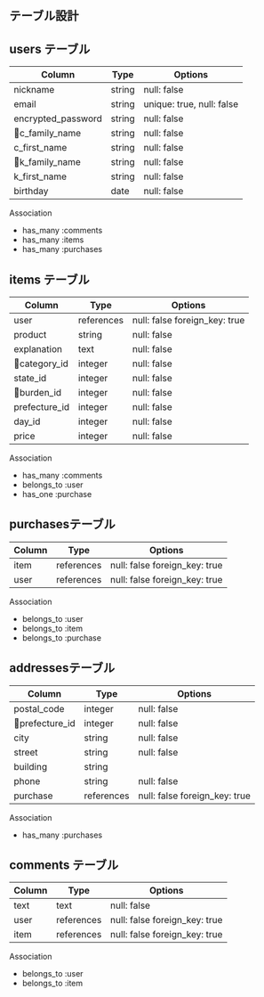 ## テーブル設計

## users テーブル

| Column             | Type   | Options                        |
| ------------------ | ------ | ------------------------------ |
| nickname           | string | null: false                    |ニックネーム
| email              | string | unique: true, null: false      |メールアドレス
| encrypted_password | string | null: false                    |パスワード
| c_family_name      | string | null: false                    |姓
| c_first_name       | string | null: false                    |名
| k_family_name      | string | null: false                    |セイ
| k_first_name       | string | null: false                    |メイ
| birthday           | date   | null: false                    |生年月日(プルダウン)

Association
- has_many :comments
- has_many :items
- has_many :purchases

## items テーブル

| Column              | Type       | Options                      |
| ------------------- | ---------- | ---------------------------- |
| user                | references | null: false foreign_key: true|ユーザー
| product             | string     | null: false                  |商品名
| explanation         | text       | null: false                  |説明
| category_id         | integer    | null: false                  |カテゴリ(プルダウン)
| state_id            | integer    | null: false                  |状態(プルダウン)
| burden_id           | integer    | null: false                  |負担金額(プルダウン)
| prefecture_id       | integer    | null: false                  |発送地域(プルダウン)
| day_id              | integer    | null: false                  |発送日数(プルダウン)
| price               | integer    | null: false                  |値段

Association
- has_many   :comments
- belongs_to :user
- has_one  :purchase


##  purchasesテーブル

| Column              | Type   | Options     |
| ------------------- | ---------- | ----------- |
| item                | references | null: false foreign_key: true|商品
| user                | references | null: false foreign_key: true|ユーザー

Association
- belongs_to :user
- belongs_to :item
- belongs_to :purchase


## addressesテーブル

| Column              | Type   | Options     |
| ------------------- | ---------- | ----------- |
| postal_code         | integer    | null: false                  |郵便番号
| prefecture_id       | integer    | null: false                  |都道府県(プルダウン)
| city                | string     | null: false                  |市町村
| street              | string     | null: false                  |番地
| building            | string     |                              |建物
| phone               | string     | null: false                  |電話番号
| purchase            |references  | null: false foreign_key: true|購入履歴

Association
- has_many :purchases



## comments テーブル

| Column    | Type       | Options                      |
| ------    | ---------- | ---------------------------- |
| text      | text       | null: false                  |コメント
| user      | references | null: false foreign_key: true|ユーザー
| item      | references | null: false foreign_key: true|商品

Association

- belongs_to :user
- belongs_to :item

